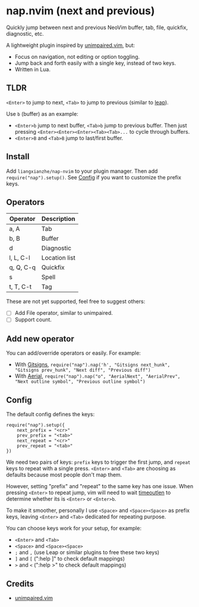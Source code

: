 # nap.nvim (next and previous)

Quickly jump between next and previous NeoVim buffer, tab, file, quickfix, diagnostic, etc.

A lightweight plugin inspired by [unimpaired.vim](https://github.com/tpope/vim-unimpaired), but:
* Focus on navigation, not editing or option toggling.
* Jump back and forth easily with a single key, instead of two keys.
* Written in Lua.

## TLDR

`<Enter>` to jump to next, `<Tab>` to jump to previous (similar to [leap](https://github.com/ggandor/leap.nvim)).

Use `b` (buffer) as an example:

* `<Enter>b` jump to next buffer, `<Tab>b` jump to previous buffer. Then just pressing
`<Enter><Enter><Enter><Tab><Tab>...` to cycle through buffers.
* `<Enter>B` and `<Tab>B` jump to last/first buffer. 

## Install

Add `liangxianzhe/nap-nvim` to your plugin manager. Then add `require("nap").setup()`. See
[Config](#Config) if you want to customize the prefix keys.

## Operators

| Operator    | Description   |
| ----------- | -----------   |
| a, A        | Tab           |
| b, B        | Buffer        |
| d           | Diagnostic    |
| l, L, C-l   | Location list |
| q, Q, C-q   | Quickfix      |
| s           | Spell         |
| t, T, C-t   | Tag           |

These are not yet supported, feel free to suggest others:
- [ ] Add File operator, similar to unimpaired.
- [ ] Support count.

## Add new operator

You can add/override operators or easily. For example: 
* With [Gitsigns](https://github.com/lewis6991/gitsigns.nvim), `require("nap").nap('h', "Gitsigns next_hunk", "Gitsigns prev_hunk", "Next diff", "Previous diff")`
* With [Aerial](https://github.com/stevearc/aerial.nvim), `require("nap").nap("o", "AerialNext", "AerialPrev", "Next outline symbol", "Previous outline symbol")`

## Config

The default config defines the keys:

```
require("nap").setup({
    next_prefix = "<cr>"
    prev_prefix = "<tab>"
    next_repeat = "<cr>"
    prev_repeat = "<tab>"
})
```

We need two pairs of keys: `prefix` keys to trigger the first jump, and `repeat` keys to repeat with
a single press. `<Enter>` and `<Tab>` are choosing as defaults because most people don't map them.

However, setting "prefix" and "repeat" to the same key has one issue. When pressing `<Enter>` to
repeat jump, vim will need to wait
[timeoutlen](https://neovim.io/doc/user/options.html#'timeoutlen') to determine whether its is
`<Enter>` or `<Enter>b`.

To make it smoother, personally I use `<Space>` and `<Space><Space>` as prefix keys, leaving 
`<Enter>` and `<Tab>` dedicated for repeating purpose.

You can choose keys work for your setup, for example: 
* `<Enter>` and `<Tab>`
* `<Space>` and `<Space><Space>`
* `;` and `,` (use Leap or similar plugins to free these two keys)
* `]` and `[` (":help ]" to check default mappings)
* `>` and `<` (":help >" to check default mappings)

## Credits

* [unimpaired.vim](https://github.com/tpope/vim-unimpaired)
